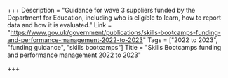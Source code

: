 +++
Description = "Guidance for wave 3 suppliers funded by the Department for Education, including who is eligible to learn, how to report data and how it is evaluated."
Link = "https://www.gov.uk/government/publications/skills-bootcamps-funding-and-performance-management-2022-to-2023"
Tags = ["2022 to 2023", "funding guidance", "skills bootcamps"]
Title = "Skills Bootcamps funding and performance management 2022 to 2023"

+++
